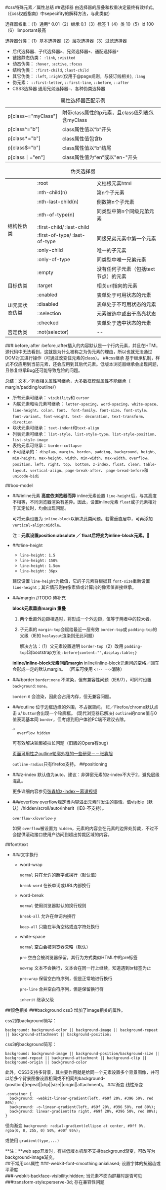 #css特殊元素／属性总结
##选择器
由选择器的层叠和权重决定最终有效样式。（《css权威指南》中sepecifity的解释方法，与此类似）

选择器权重：（1）通用* 0.01（2）继承 0.1（3）标签 1（4）类 10（5）id 100（6）!important最高


选择器分类：（1）基本选择器（2）层次选择器（3）过滤选择器

- 后代选择器、子代选择器`>`、兄弟选择器`+`、通配选择器`*`
- 链接静态伪类： `:link`, `:visited`
- 动态伪类：  `:hover`, `:active`, `:focus`
- 结构伪类： `:first-child`, `:last-child`
- 其它伪类： `:left`, `:right`(仅用于@page规则，与装订线相关),     `:lang`
- 伪元素： `::first-letter`, `::first-line`, `::before`, `::after`
- CSS3选择器 通用兄弟选择器`~`、各种伪类选择器

<table>
<caption>属性选择器匹配示例</caption>
  <tr>
    <td>p[class~="myClass"]</td>
    <td>附带class属性的p元素，且class值列表包含myClass</td>
  </tr>
  <tr>
    <td>p[class^="b"]</td>
    <td>class属性值以“b”开头</td>
  </tr>
  <tr>
    <td>p[class*="b"]</td>
    <td>class属性值包含b</td>
  </tr>
  <tr>
    <td>p[class$="b"]</td>
    <td>class属性值以“b”结尾</td>
  </tr>
  <tr>
    <td>p[class｜="en"]</td>
    <td>class属性值为“en”或以"en-"开头</td>
  </tr>
</table>

<table>
<caption>伪类选择器</caption>
  <tr>
    <td rowspan="9">结构性伪类</td>
    <td>:root</td>
    <td>文档根元素html</td>
  </tr>
  <tr>
    <td>:nth-child(n)</td>
    <td>第n个子元素</td>
  </tr>
  <tr>
    <td>:nth-last-child(n)</td>
    <td>倒数第n个子元素</td>
  </tr>
  <tr>
    <td>:nth-of-type(n)</td>
    <td>同类型中第n个同级兄弟元素</td>
  </tr>
  <tr>
    <td>:first-child/ :last-child</td>
    <td></td>
  </tr>
  <tr>
    <td>:first-of-type/ :last-of-type</td>
    <td>同级兄弟元素中第一个元素</td>
  </tr>
  <tr>
    <td>:only-child</td>
    <td>唯一的子元素</td>
  </tr>
  <tr>
    <td>:only-of-type</td>
    <td>同类型中唯一兄弟元素</td>
  </tr>
  <tr>
    <td>:empty</td>
    <td>没有任何子元素（包括text节点）的元素</td>
  </tr>
  <tr>
    <td>目标伪类</td>
    <td>:target</td>
    <td>相关url指向的元素</td>
  </tr>
  <tr>
    <td rowspan="4">UI元素状态伪类</td>
    <td>:enabled</td>
    <td>表单处于可用状态的元素</td>
  </tr>
  <tr>
    <td>:disabled</td>
    <td>表单处于不可用状态的元素</td>
  </tr>
  <tr>
    <td>::selection</td>
    <td>元素被选中或出于高亮状态</td>
  </tr>
  <tr>
    <td>:checked</td>
    <td>表单处于选中状态的元素</td>
  </tr>
  <tr>
    <td>否定伪类</td>
    <td>:not(selector)</td>
    <td>--</td>
  </tr>
</table>
###:before,:after
:before,:after插入的内容默认是一个行内元素，并且在HTML源代码中无法看到，这就是为什么被称之为伪元素的理由，所以也就无法通过DOM对其进行操作（可通过改变住元素的class）。
##css继承
基于继承机制，样式不仅应用到当前元素，还会应用到其后代元素。低版本浏览器继承会出现问题，且修复继承Bug还可能导致危险的问题。

总结：文本／列表相关属性可继承，大多数框模型属性不能继承（　margin/padding/outline/）


- 所有元素可继承： `visibility`和 `cursor`
- 内联元素和块元素可继承： `letter-spacing`、`word-spacing`、`white-space`、`line-height`、`color`、`font`、 `font-family`、`font-size`、`font-style`、`font-variant`、`font-weight`、`text- decoration`、`text-transform`、`direction`
- 块状元素可继承： `text-indent`和`text-align`
- 列表元素可继承： `list-style`、`list-style-type`、`list-style-position`、`list-style-image`
- 表格元素可继承： `border-collapse`
- 不可继承的： `display`、`margin`、`border`、`padding`、`background`、`height`、`min-height`、`max-height`、`width`、`min-width`、`max-width`、`overflow`、`position`、`left`、`right`、`top`、 `bottom`、`z-index`、`float`、`clear`、`table-layout`、`vertical-align`、`page-break-after`、 `page-bread-before`和`unicode-bidi`

##box-model
- ###inline元素
	**高度依浏览器而异**
	inline元素设置 `line-height`后，与其高度不相等，不同浏览器渲染有差异。因此，设置inline元素 `float`或子元素相对于其定位时，均会出现问题。
	
	可将元素设置为 `inline-block`以解决此类问题。若需垂直居中，可再添加 `vertical-align:middle`。
	
	注：**元素设置position:absolute ／ float后将变为inline-block元素。**
- ###line-height
	- `line-height: 1.5`
	- `line-height: 150%`
	- `line-height: 1.5em`
	- `line-height: 36px`

	建议设置 `line-height`为数值，它的子元素将根据其 `font-size`重新设置 `line-height`；其它情形则由像素值或计算出的像素值直接继承。
- ###margin
//TODO 待补充

	**block元素垂直margin 重叠**
	1. 两个垂直外边距相遇时，将形成一个外边距，值等于两者中的较大者。
	2. 子元素的 `margin-top`会赋给最近一层有效 `border-top`或 `padding-top`的父级（IE的 `haslayout`渲染则无此问题）
	
		解决方法：（1）父元素设置透明 `border-top`（2）改用 `padding-top`(3)bootstrap方法 `:before{content:"",display:table;}`

	**inline/inline-block元素间的margin**
	inline/inline-block元素间的空格／回车会形成一定的默认margin。
	（回车可使用 `<!-- -->`消除）
- ###border
	`border:none` 不渲染，但有兼容性问题（IE6/7），可同时设置`background:none`。
	
	`border:0` 会渲染，因此会占用内存，但无兼容问题。
- ###outline
	位于边框边缘的外围，不占据空间。
	IE／Firefox/chrome默认点击 `a`/ `button`会出现一个轮廓框。 (现代浏览器已解决)
	 `outline`的none值与0值表现基本同 `border`，但考虑到用户体验PC端不建议去除。
	
	```
	a
	  overflow hidden
	```
	可有效解决轮廓被拉长问题（旧版的Opera有bug）
	
	[页面可用性之outline轮廓外框的一些研究－－张鑫旭](http://www.zhangxinxu.com/wordpress/2010/01/页面可用性之outline轮廓外框的一些研究/)
	
	`outline-radius`只有firefox支持。
##positioning
- ###z-index
	默认值为auto。建议：非弹窗元素的z-index不大于2，避免层级混乱。
	
	 更多详细内容参见[张鑫旭z-index－慕课视频](http://www.imooc.com/learn/643)
- ###overflow
	overflow规定当内容溢出元素时发生的事情。值visible（默认）/hidden/scroll/auto/inherit（IE8-不支持）。
	
	`overflow-x`/`overlow-y`
	
	如果 `overflow`被设置为 `hidden`，元素的内容会在元素的边界处剪裁，不过不会提供滚动接口使用户访问到超出剪裁区域的内容。
	
##font/text
- ###文字换行
	- word-wrap
	
		`normal` 只在允许的断字点换行（默认值）
		
		`break-word` 在长单词或URL内部换行
	- word-break
	
		`normal` 使用浏览器默认的换行规则
		
		`break-all` 允许在单词内换行
		
		`keep-all` 只能在半角空格或连字符处换行
	- white-space
	
		`normal` 空白会被浏览器忽略（默认）
		
		`pre` 空白会被浏览器保留。其行为方式类似HTML中的pre标签
		
		`nowrap` 文本不会换行，文本会在同一行上继续，知道遇到br标签为止
		
		`pre-wrap` 保留空白符序列，但是正常地进行换行
		
		`pre-line` 合并空白符序列，但是保留换行符
		
		`inherit` 继承父级 
		
##颜色相关
###background
css3 增加了image相关的属性。

css2的background简写：

```
background: background-color || background-image || background-repeat || background-attachment || background-position;
```

css3的background简写：

```
background: background-image || background-position/background-size || background-repeat || background-attachment || background-clip || background-origin || background-color
```
此外，CSS3支持多背景，其主要作用就是给同一个元素设置多个背景图像，并可以给多个背景图像设置相同或不相同的background-(position||repeat||clip||size||origin||attachment)。
###渐变
线性渐变

```
.container {
  background: -webkit-linear-gradient(left, #69f 20%, #396 50%, red 80%);
  background: -o-linear-gradient(left, #69f 20%, #396 50%, red 80%);
  background: linear-gradient(to right, #69f 20%, #396 50%, red 80%);
}
```

径向渐变  `background: radial-gradient(ellipse at center, #0ff 0%, rgba(0, 0, 255, 0) 50%, #00f 95%);`

或使用 `gradient(type,...)`

**注：**web app开发时，有些低版本机型不支持background渐变，可改写为background-image渐变。		
##不常用css属性
###-webkit-font-smoothing:anialiased;
设置字体的抗锯齿或平滑度	
###-webkit-backface-visibility:hidden;
当元素不面向屏幕时是否可见
###transform-style:perserve-3d;
存在兼容性问题	

